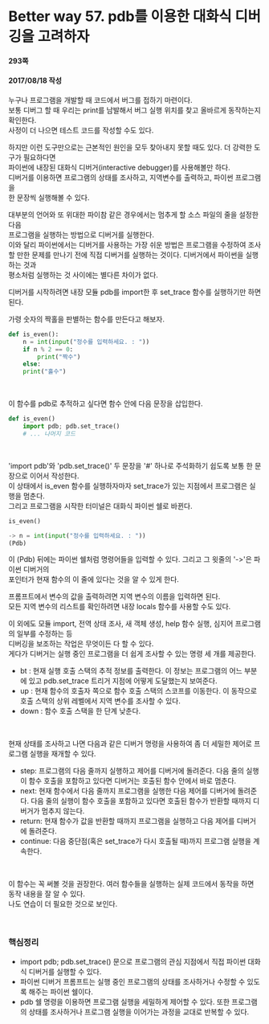 # Better way 57. pdb를 이용한 대화식 디버깅을 고려하자


#### 293쪽
#### 2017/08/18 작성

누구나 프로그램을 개발할 때 코드에서 버그를 접하기 마련이다.  
보통 디버그 할 때 우리는 print를 남발해서 버그 실행 위치를 찾고 올바르게 동작하는지 확인한다.  
사정이 더 나으면 테스트 코드를 작성할 수도 있다.  

하지만 이런 도구만으로는 근본적인 원인을 모두 찾아내지 못할 때도 있다. 더 강력한 도구가 필요하다면  
파이썬에 내장된 대화식 디버거(interactive debugger)를 사용해볼만 하다.  
디버거를 이용하면 프로그램의 상태를 조사하고, 지역변수를 출력하고, 파이썬 프로그램을  
한 문장씩 실행해볼 수 있다.  

대부분의 언어와 또 위대한 파이참 같은 경우에서는 멈추게 할 소스 파일의 줄을 설정한 다음  
프로그램을 실행하는 방법으로 디버거를 실행한다.  
이와 달리 파이썬에서는 디버거를 사용하는 가장 쉬운 방법은 프로그램을 수정하여 
조사할 만한 문제를 만나기 전에 직접 디버거를 실행하는 것이다. 디버거에서 파이썬을 실행하는 것과  
평소처럼 실행하는 것 사이에는 별다른 차이가 없다.

디버거를 시작하려면 내장 모듈 pdb를 import한 후 set\_trace 함수를 실행하기만 하면 된다.  

가령 숫자의 짝홀을 판별하는 함수를 만든다고 해보자.

```python
def is_even():
    n = int(input("정수를 입력하세요. : "))
    if n % 2 == 0:
        print("짝수")
    else:
	print("홀수")
```

<br>

이 함수를 pdb로 추적하고 싶다면 함수 안에 다음 문장을 삽입한다.

```python
def is_even()
    import pdb; pdb.set_trace()
    # ... 나머지 코드
```

<br>

'import pdb'와 'pdb.set\_trace()' 두 문장을 '#' 하나로 주석화하기 쉽도록 보통 한 문장으로 이어서 작성한다.  
이 상태에서 is\_even 함수를 실행하자마자 set\_trace가 있는 지점에서 프로그램은 실행을 멈춘다.  
그리고 프로그램을 시작한 터미널은 대화식 파이썬 쉘로 바뀐다.

```python
is_even()

-> n = int(input("정수를 입력하세요. : "))
(Pdb) 
```

이 (Pdb) 뒤에는 파이썬 쉘처럼 명령어들을 입력할 수 있다. 그리고 그 윗줄의 '->'은 파이썬 디버거의  
포인터가 현재 함수의 이 줄에 있다는 것을 알 수 있게 한다.  

프롬프트에서 변수의 값을 출력하려면 지역 변수의 이름을 입력하면 된다.  
모든 지역 변수의 리스트를 확인하려면 내장 locals 함수를 사용할 수도 있다.  

이 외에도 모듈 import, 전역 상태 조사, 새 객체 생성, help 함수 실행, 심지어 프로그램의 일부를 수정하는 등  
디버깅을 보조하는 작업은 무엇이든 다 할 수 있다.  
게다가 디버거는 실행 중인 프로그램을 더 쉽게 조사할 수 있는 명령 세 개를 제공한다.

* bt : 현재 실행 호출 스택의 추적 정보를 출력한다. 이 정보는 프로그램의 어느 부분에 있고
pdb.set\_trace 트리거 지점에 어떻게 도달했는지 보여준다.
* up : 현재 함수의 호출자 쪽으로 함수 호출 스택의 스코프를 이동한다.
이 동작으로 호출 스택의 상위 레벨에서 지역 변수를 조사할 수 있다.
* down : 함수 호출 스택을 한 단계 낮춘다.

<br>

현재 상태를 조사하고 나면 다음과 같은 디버거 명령을 사용하여 좀 더 세밀한 제어로 프로그램 실행을 재개할 수 있다.

* step: 프로그램의 다음 줄까지 실행하고 제어를 디버거에 돌려준다. 다음 줄의 실행이
함수 호출을 포함하고 있다면 디버거는 호출된 함수 안에서 바로 멈춘다.
* next: 현재 함수에서 다음 줄까지 프로그램을 실행한 다음 제어를 디버거에 돌려준다.
다음 줄의 실행이 함수 호출을 포함하고 있다면 호출된 함수가 반환할 때까지 디버거가 멈추지 않는다.
* return: 현재 함수가 값을 반환할 때까지 프로그램을 실행하고 다음 제어를 디버거에 돌려준다.
* continue: 다음 중단점(혹은 set\_trace가 다시 호출될 때)까지 프로그램 실행을 계속한다.

<br>

이 함수는 꼭 써볼 것을 권장한다. 여러 함수들을 실행하는 실제 코드에서 동작을 하면 동작 내용을 잘 알 수 있다.  
나도 연습이 더 필요한 것으로 보인다.  

<br>

### 핵심정리
* import pdb; pdb.set\_trace() 문으로 프로그램의 관심 지점에서 직접 파이썬 대화식 디버거를 실행할 수 있다.
* 파이썬 디버거 프롬프트는 실행 중인 프로그램의 상태를 조사하거나 수정할 수 있도록 해주는 파이썬 쉘이다.
* pdb 쉘 명령을 이용하면 프로그램 실행을 세밀하게 제어할 수 있다. 또한 프로그램의 상태를 조사하거나
프로그램 실행을 이어가는 과정을 교대로 반복할 수 있다.
